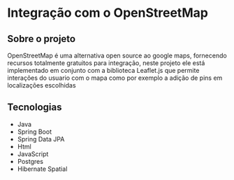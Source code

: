 # Integração com o OpenStreetMap

## Sobre o projeto
OpenStreetMap é uma alternativa open source ao google maps, fornecendo recursos totalmente gratuitos para integração, neste projeto ele está implementado em conjunto com a biblioteca Leaflet.js que permite interações do usuario com o mapa
como por exemplo a adição de pins em localizações escolhidas

## Tecnologias
- Java
- Spring Boot
- Spring Data JPA
- Html
- JavaScript
- Postgres
- Hibernate Spatial
